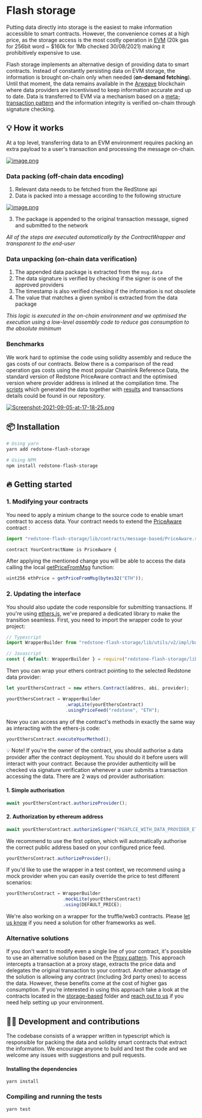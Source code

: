 # Flash storage

Putting data directly into storage is the easiest to make information accessible to smart contracts. However, the convenience comes at a high price, as the storage access is the most costly operation in [EVM](https://ethereum.github.io/yellowpaper/paper.pdf) (20k gas for 256bit word ~ $160k for 1Mb checked 30/08/2021) making it prohibitively expensive to use.

Flash storage implements an alternative design of providing data to smart contracts. Instead of constantly persisting data on EVM storage, the information is brought on-chain only when needed (**on-demand fetching**). Until that moment, the data remains available in the [Arweave](https://www.arweave.org/) blockchain where data providers are incentivised to keep information accurate and up to date. Data is transferred to EVM via a mechanism based on a [meta-transaction pattern](https://medium.com/@austin_48503/ethereum-meta-transactions-90ccf0859e84) and the information integrity is verified on-chain through signature checking. 

## 💡 How it works

At a top level, transferring data to an EVM environment requires packing an extra payload to a user's transaction and processing the message on-chain.

[![image.png](https://i.postimg.cc/5NZSqtFT/image.png)](https://postimg.cc/xc3m9n53)

### Data packing (off-chain data encoding)

1. Relevant data needs to be fetched from the RedStone api
2. Data is packed into a message according to the following structure

[![image.png](https://i.postimg.cc/SRgRHHF1/image.png)](https://postimg.cc/jnJR7gjy)

3. The package is appended to the original transaction message, signed and submitted to the network

*All of the steps are executed automatically by the ContractWrapper and transparent to the end-user*

### Data unpacking (on-chain data verification)

1. The appended data package is extracted from the `msg.data`
2. The data signature is verified by checking if the signer is one of the approved providers
3. The timestamp is also verified checking if the information is not obsolete
4. The value that matches a given symbol is extracted from the data package

*This logic is executed in the on-chain environment and we optimised the execution using a low-level assembly code to reduce gas consumption to the absolute minimum*

### Benchmarks

We work hard to optimise the code using solidity assembly and reduce the gas costs of our contracts. Below there is a comparison of the read operation gas costs using the most popular Chainlink Reference Data, the standard version of Redstone PriceAware contract and the optimised version where provider address is inlined at the compilation time. The [scripts](https://github.com/redstone-finance/redstone-flash-storage/tree/price-aware/scripts) which generated the data together with [results](https://github.com/redstone-finance/redstone-flash-storage/blob/price-aware/benchmarks.txt) and transactions details could be found in our repository.

[![Screenshot-2021-09-05-at-17-18-25.png](https://i.postimg.cc/CK14BQTC/Screenshot-2021-09-05-at-17-18-25.png)](https://postimg.cc/NK3XZb0L)

## 📦 Installation
```bash
# Using yarn
yarn add redstone-flash-storage

# Using NPM
npm install redstone-flash-storage
```

## 🔥 Getting started

### 1. Modifying your contracts

You need to apply a minium change to the source code to enable smart contract to access data. Your contract needs to extend the [PriceAware](https://github.com/redstone-finance/redstone-flash-storage/blob/price-aware/contracts/message-based/PriceAware.sol) contract :

```js
import "redstone-flash-storage/lib/contracts/message-based/PriceAware.sol";

contract YourContractName is PriceAware {
```

After applying the mentioned change you will be able to access the data calling the local [getPriceFromMsg](https://github.com/redstone-finance/redstone-flash-storage/blob/price-aware/contracts/message-based/PriceAware.sol#L29) function:

```js
uint256 ethPrice = getPriceFromMsg(bytes32("ETH"));
```

### 2. Updating the interface

You should also update the code responsible for submitting transactions. If you're using [ethers.js](https://github.com/ethers-io/ethers.js/), we've prepared a dedicated library to make the transition seamless. First, you need to import the wrapper code to your project:

```ts
// Typescript
import WrapperBuilder from "redstone-flash-storage/lib/utils/v2/impl/builder/WrapperBuilder";

// Javascript
const { default: WrapperBuilder } = require("redstone-flash-storage/lib/utils/v2/impl/builder/WrapperBuilder");
```

Then you can wrap your ethers contract pointing to the selected Redstone data provider:

```js
let yourEthersContract = new ethers.Contract(addres, abi, provider);

yourEthersContract = WrapperBuilder
                      .wrapLite(yourEthersContract)
                      .usingPriceFeed("redstone", "ETH");
```

Now you can access any of the contract's methods in exactly the same way as interacting with the ethers-js code:

```js
yourEthersContract.executeYourMethod();
```

💡 Note! If you're the owner of the contract, you should authorise a data provider after the contract deployment. You should do it before users will interact with your contract. Because the provider authenticity will be checked via signature verification whenever a user submits a transaction accessing the data. There are 2 ways od provider authorisation:
#### 1. Simple authorisation
```js
await yourEthersContract.authorizeProvider();
```
#### 2. Authorization by ethereum address
```js
await yourEthersContract.authorizeSigner("REAPLCE_WITH_DATA_PROVIDER_ETHEREUM_ADDRESS")
```

We recommend to use the first option, which will automatically authorise the correct public address based on your configured price feed.

```js
yourEthersContract.authorizeProvider();
```

If you'd like to use the wrapper in a test context, we recommend using a mock provider when you can easily override the price to test different scenarios:


```js
yourEthersContract = WrapperBuilder
                     .mockLite(yourEthersContract)
                     .using(DEFAULT_PRICE);
```

We're also working on a wrapper for the truffle/web3 contracts. Please [let us know](https://redstone.finance/discord) if you need a solution for other frameworks as well. 

### Alternative solutions

If you don't want to modify even a single line of your contract, it's possible to use an alternative solution based on the [Proxy pattern](https://blog.openzeppelin.com/proxy-patterns/). This approach intercepts a transaction at a proxy stage, extracts the price data and delegates the original transaction to your contract. Another advantage of the solution is allowing any contract (including 3rd party ones) to access the data. However, these benefits come at the cost of higher gas consumption. If you're interested in using this approach take a look at the contracts located in the [storage-based](https://github.com/redstone-finance/redstone-flash-storage/tree/price-aware/contracts/storage-based) folder and [reach out to us](https://redstone.finance/discord) if you need help setting up your environment.  

## 👨‍💻 Development and contributions

The codebase consists of a wrapper written in typescript which is responsible for packing the data and solidity smart contracts that extract the information. We encourage anyone to build and test the code and we welcome any issues with suggestions and pull requests. 

#### Installing the dependencies

```
yarn install 
```

### Compiling and running the tests

```
yarn test 
```
